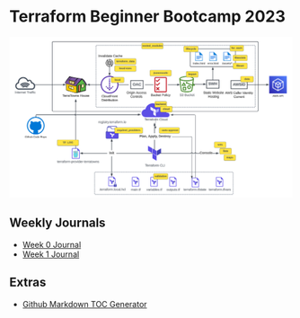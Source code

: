 # Terraform Beginner Bootcamp 2023

![architectural-diagram](assets/terratown.png)

## Weekly Journals

- [Week 0 Journal](journal/week0.md)
- [Week 1 Journal](journal/week1.md)


## Extras
- [Github Markdown TOC Generator](https://ecotrust-canada.github.io/markdown-toc/)